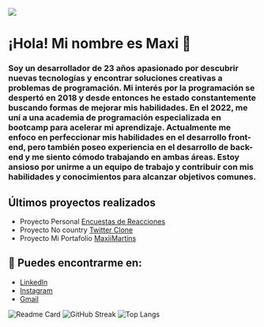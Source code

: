 ![](https://komarev.com/ghpvc/?username=MaxiiMartins&color=brightgreen&style=plastic)

# ¡Hola! Mi nombre es Maxi 👋


### Soy un desarrollador de 23 años apasionado por descubrir nuevas tecnologías y encontrar soluciones creativas a problemas de programación. Mi interés por la programación se despertó en 2018 y desde entonces he estado constantemente buscando formas de mejorar mis habilidades. En el 2022, me uní a una academia de programación especializada en bootcamp para acelerar mi aprendizaje. Actualmente me enfoco en perfeccionar mis habilidades en el desarrollo front-end, pero también poseo experiencia en el desarrollo de back-end y me siento cómodo trabajando en ambas áreas. Estoy ansioso por unirme a un equipo de trabajo y contribuir con mis habilidades y conocimientos para alcanzar objetivos comunes. 

## Últimos proyectos realizados
- Proyecto Personal [Encuestas de Reacciones](https://encuestas-de-reacciones.vercel.app/)
- Proyecto No country [Twitter Clone](https://twitter-nocountry-production.up.railway.app/)
- Proyecto Mi Portafolio [MaxiiMartins](https://maxiimartins.vercel.app/) 

## 🔗 Puedes encontrarme en:
- [LinkedIn](https://www.linkedin.com/in/maxiimartins/)
- [Instagram](https://www.instagram.com/maxii.martins/)
- []()<a href ="mailto:maximartins45@gmail.com" target="_blank">Gmail</a>

![Readme Card](https://github-readme-stats.vercel.app/api/?username=MaxiiMartins&repo=github-readme-stats&count_private=true&show_icons=true&theme=merko)
![GitHub Streak](https://streak-stats.demolab.com?user=MaxiiMartins&theme=merko&date_format=j%20M%5B%20Y%5D)
![Top Langs](https://github-readme-stats.vercel.app/api/top-langs/?username=MaxiiMartins&theme=merko&layout=compact)
